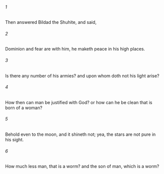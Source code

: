 ###### 1
Then answered Bildad the Shuhite, and said,

###### 2
Dominion and fear are with him, he maketh peace in his high places.

###### 3
Is there any number of his armies? and upon whom doth not his light arise?

###### 4
How then can man be justified with God? or how can he be clean that is born of a woman?

###### 5
Behold even to the moon, and it shineth not; yea, the stars are not pure in his sight.

###### 6
How much less man, that is a worm? and the son of man, which is a worm?

